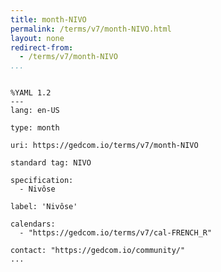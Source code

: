 ```yaml
---
title: month-NIVO
permalink: /terms/v7/month-NIVO.html
layout: none
redirect-from:
  - /terms/v7/month-NIVO
...
```


```

%YAML 1.2
---
lang: en-US

type: month

uri: https://gedcom.io/terms/v7/month-NIVO

standard tag: NIVO

specification:
  - Nivôse

label: 'Nivôse'

calendars:
  - "https://gedcom.io/terms/v7/cal-FRENCH_R"

contact: "https://gedcom.io/community/"
...

```
